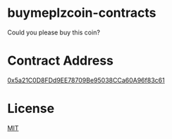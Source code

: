 # buymeplzcoin-contracts
Could you please buy this coin?

# Contract Address
[0x5a21C0D8FDd9EE78709Be95038CCa60A96f83c61](https://bscscan.com/address/0x5a21c0d8fdd9ee78709be95038cca60a96f83c61)

# License
[MIT](LICENSE)